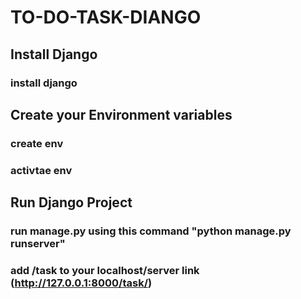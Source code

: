 # TO-DO-TASK-DIANGO
## Install Django
### install django
## Create your Environment variables
### create env
### activtae env
## Run Django Project
### run manage.py using this command "python manage.py runserver"
### add /task to your localhost/server link (http://127.0.0.1:8000/task/)
